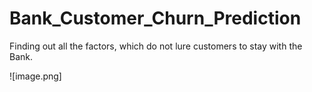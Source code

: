 # Bank_Customer_Churn_Prediction
 Finding out all the factors, which do not lure customers to stay with the Bank.

![image.png]
